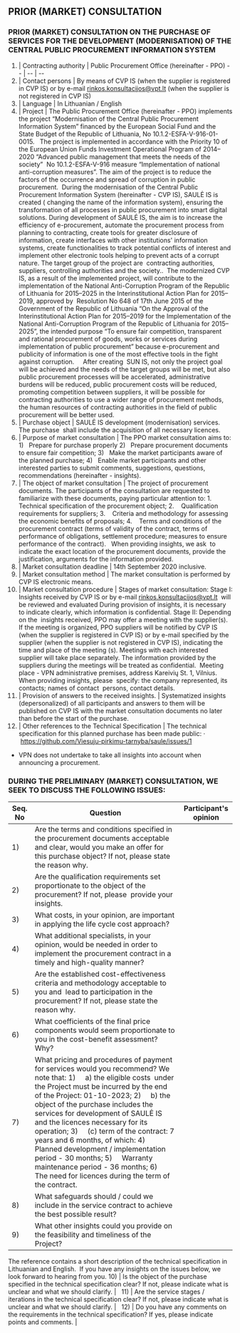 ## PRIOR  (MARKET) CONSULTATION

### PRIOR  (MARKET) CONSULTATION ON THE PURCHASE OF SERVICES FOR THE DEVELOPMENT (MODERNISATION) OF THE CENTRAL PUBLIC PROCUREMENT INFORMATION SYSTEM


1. | Contracting   authority | Public   Procurement Office (hereinafter - PPO)
-- | -- | --
2. | Contact   persons | By means of CVP   IS (when the supplier is registered in CVP IS) or by e-mail rinkos.konsultacijos@vpt.lt   (when the supplier is not registered in CVP IS)
3. | Language | In Lithuanian / English
4. | Project | The Public   Procurement Office (hereinafter - PPO) implements the project “Modernisation   of the Central Public Procurement Information System” financed by the   European Social Fund and the State Budget of the Republic of Lithuania, No   10.1.2-ESFA-V-916-01-0015.   The   project is implemented in accordance with the Priority 10 of the European   Union Funds Investment Operational Program of 2014–2020 “Advanced public   management that meets the needs of the society”  No 10.1.2-ESFA-V-916 measure “Implementation   of national anti-corruption measures”.    The aim of the   project is to reduce the factors of the occurrence and spread of corruption   in public procurement.  During the   modernisation of the Central Public Procurement Information System (hereinafter   - CVP IS), SAULĖ IS is created ( changing the name of the information   system), ensuring the transformation of all processes in public procurement   into smart digital solutions. During development of SAULĖ IS, the aim is to   increase the efficiency of e-procurement, automate the procurement process   from planning to contracting, create tools for greater disclosure of   information, create interfaces with other institutions' information systems,   create functionalities to track potential conflicts of interest and implement   other electronic tools helping to prevent acts of a corrupt nature. The   target group of the project are    contracting authorities, suppliers, controlling authorities and the   society..  The modernized CVP IS, as a   result of the implemented project, will contribute to the implementation of   the National Anti-Corruption Program of the Republic of Lithuania for   2015–2025 in the Interinstitutional Action Plan for 2015–2019, approved   by  Resolution No 648 of 17th June 2015   of the Government of the Republic of Lithuania “On the Approval of the   Interinstitutional Action Plan for 2015–2019 for the Implementation of the   National Anti-Corruption Program of the Republic of Lithuania for 2015–2025”,   the intended purpose “To ensure fair competition, transparent and rational   procurement of goods, works or services during implementation of public   procurement” because e-procurement and publicity of information is one of the   most effective tools in the fight against corruption.     After creating  SUN IS, not only the project goal will be   achieved and the needs of the target groups will be met, but also public   procurement processes will be accelerated, administrative burdens will be   reduced, public procurement costs will be reduced, promoting competition   between suppliers, it will be possible for contracting authorities to use a   wider range of procurement methods, the human resources of contracting   authorities in the field of public procurement will be better used.
5. | Purchase   object | SAULĖ IS   development (modernisation) services.    The purchase  shall include the   acquisition of all necessary licences.
6. | Purpose   of market consultation | The PPO market   consultation aims to:   1)     Prepare for purchase properly   2)     Prepare procurement documents to ensure fair   competition;   3)     Make the market participants aware of the planned   purchase;   4)     Enable market participants and other interested   parties to submit comments, suggestions, questions, recommendations   (hereinafter - insights).
7. | The   object of market consultation | The project of procurement   documents. The participants of the consultation are requested to familiarize   with these documents, paying particular attention to:   1.      Technical specification of the procurement object;   2.      Qualification requirements for suppliers;   3.      Criteria and methodology for assessing the economic   benefits of proposals;   4.      Terms and conditions of the procurement contract   (terms of validity of the contract, terms of performance of obligations,   settlement procedure; measures to ensure performance of the contract).       When providing   insights, we ask  to indicate the exact   location of the procurement documents, provide the justification, arguments   for the information provided.
8. | Market consultation deadline | 14th September 2020 inclusive.
9. | Market   consultation method | The market   consultation is performed by CVP IS electronic means.
10. | Market   consultation procedure | Stages of market   consultation:   Stage I:   Insights received by CVP IS or by e-mail rinkos.konsultacijos@vpt.lt  will be reviewed and evaluated During   provision of insights, it is necessary to indicate clearly, which information   is confidential.    Stage II:   Depending on the  insights received,   PPO may offer a meeting with the supplier(s).    If the meeting is organized, PPO suppliers will be notified by CVP IS   (when the supplier is registered in CVP IS) or by e-mail specified by the   supplier (when the supplier is not registered in CVP IS), indicating the time   and place of the meeting (s).    Meetings with   each interested supplier will take place separately.    The information   provided by the suppliers during the meetings will be treated as   confidential.     Meeting place -   VPN administrative premises, address Kareivių St. 1, Vilnius.    When providing   insights, please  specify:   the company   represented, its contacts;   names of   contact  persons, contact details.
11. | Provision   of answers to the received insights. | Systematized   insights (depersonalized) of all participants and answers to them will be   published on CVP IS with the market consultation documents no later than   before the start of the purchase.
12. | Other   references to the Technical Specification | The technical   specification for this planned purchase has been made public:   ·        https://github.com/Viesuju-pirkimu-tarnyba/saule/issues/1

* VPN does not undertake to take all insights into account when announcing a procurement.

### DURING THE PRELIMINARY (MARKET) CONSULTATION, WE SEEK TO DISCUSS THE FOLLOWING ISSUES:


Seq.   No | Question | Participant's opinion
-- | -- | --
1) | Are   the terms and conditions specified in the procurement documents acceptable   and clear, would you make an offer for this purchase object? If not, please   state the reason why. |  
2) | Are   the qualification requirements set proportionate to the object of the   procurement? If not, please  provide   your insights. |  
3) | What costs, in your opinion, are important in applying the life   cycle cost approach? |  
4) | What   additional specialists, in your opinion, would be needed in order to   implement the procurement contract in a timely and high-quality manner? |  
5) | Are   the established cost-effectiveness criteria and methodology acceptable to you   and  lead to participation in the   procurement? If not, please state the reason why. |  
6) | What   coefficients of the final price components would seem proportionate to you in   the cost-benefit assessment? Why? |  
7) | What   pricing and procedures of payment for services would you recommend?   We   note that:   1)       a) the eligible costs  under the Project must be incurred by the   end of the Project: 01-10-2023;   2)       b) the object of the purchase includes the services   for development of SAULĖ IS  and the   licences necessary for its operation;   3)       (c) term of the contract: 7 years and 6 months, of   which:   4)       Planned development / implementation period - 30   months;   5)       Warranty maintenance period - 36 months;   6)       The need for licences during the term of the   contract. |  
8) | What   safeguards should / could we include in the service contract to achieve the   best possible result? |  
9) | What   other insights could you provide on the feasibility and timeliness of the   Project? |  
The   reference contains a short description of the technical specification in   Lithuanian and English.  If you have   any insights on the issues below, we look forward to hearing from you.
10) | Is   the object of the purchase specified in the technical specification clear? If   not, please indicate what is unclear and what we should clarify. |  
11) | Are   the service stages / iterations in the technical specification clear? If   not, please indicate what is unclear and what we should clarify. |  
12) | Do   you have any comments on the requirements in the technical specification? If   yes, please indicate points and comments. |  

